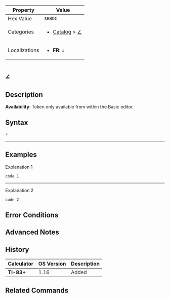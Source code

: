 | Property      | Value |
|---------------|-------|
| Hex Value     | `$BBDC`|
| Categories    | <ul><li>[Catalog](../categories/Catalog.md) > [∠](../categories/Catalog.md#∠)</li></ul> |
| Localizations | <ul><li><b>FR</b>: `∠`</li></ul> |

# `∠`

## Description



<b>Availability</b>: Token only available from within the Basic editor.

## Syntax
`∠`

<hr>

## Examples

Explanation 1
```ti-basic
code 1
```
---
Explanation 2
```ti-basic
code 2
```

## Error Conditions


## Advanced Notes


## History
| Calculator | OS Version | Description |
|------------|------------|-------------|
| <b>TI-83+</b> | 1.16 | Added

## Related Commands

    